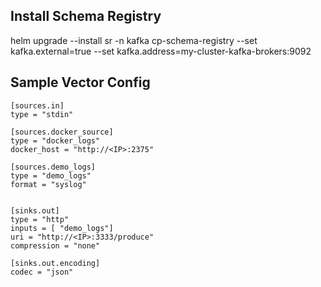 ## Install Schema Registry

helm upgrade --install sr -n kafka cp-schema-registry --set kafka.external=true --set kafka.address=my-cluster-kafka-brokers:9092

## Sample Vector Config

    [sources.in]
    type = "stdin"
    
    [sources.docker_source]
    type = "docker_logs"
    docker_host = "http://<IP>:2375"
    
    [sources.demo_logs]
    type = "demo_logs"
    format = "syslog"
    
    
    [sinks.out]
    type = "http"
    inputs = [ "demo_logs"]
    uri = "http://<IP>:3333/produce"
    compression = "none"
    
    [sinks.out.encoding]
    codec = "json"
